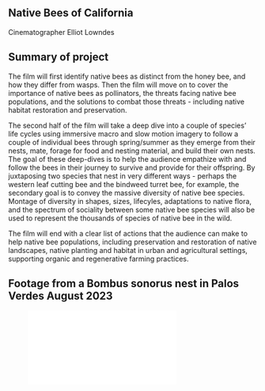 ## Native Bees of California 
Cinematographer Elliot Lowndes

## Summary of project
The film will first identify native bees as distinct from the honey bee, and how they differ from wasps. Then the film will move on to cover the importance of native bees as pollinators, the threats facing native bee populations, and the solutions to combat those threats - including native habitat restoration and preservation. 

The second half of the film will take a deep dive into a couple of species’ life cycles using immersive macro and slow motion imagery to follow a couple of individual bees through spring/summer as they emerge from their nests, mate, forage for food and nesting material, and build their own nests. The goal of these deep-dives is to help the audience empathize with and follow the bees in their journey to survive and provide for their offspring. By juxtaposing two species that nest in very different ways - perhaps the western leaf cutting bee and the bindweed turret bee, for example, the secondary goal is to convey the massive diversity of native bee species. Montage of diversity in shapes, sizes, lifecyles, adaptations to native flora, and the spectrum of sociality between some native bee species will also be used to represent the thousands of species of native bee in the wild.

The film will end with a clear list of actions that the audience can make to help native bee populations, including preservation and restoration of native landscapes, native planting and habitat in urban and agricultural settings, supporting organic and regenerative farming practices.

## Footage from a Bombus sonorus nest in Palos Verdes August 2023

<!-- blank line -->
<figure class="video_container">
  <iframe src="[https://drive.google.com/file/d/1Ndb4X_3IpgkRJSIRi5U14AS4E9WtGeV3](https://youtu.be/xY1uNKhST6s)" frameborder="0" allowfullscreen="true"> </iframe>
</figure>
<!-- blank line -->
